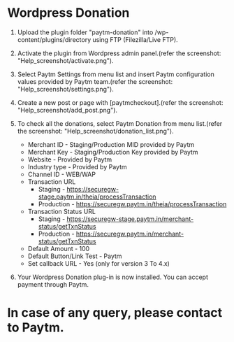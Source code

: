 # Wordpress Donation

  1. Upload the plugin folder "paytm-donation" into /wp-content/plugins/directory using FTP (Filezilla/Live FTP).
  2. Activate the plugin from Wordpress admin panel.(refer the screenshot: "Help_screenshot/activate.png").
  3. Select Paytm Settings from menu list and insert Paytm configuration values provided by Paytm team.(refer the screenshot: "Help_screenshot/settings.png").
  4. Create a new post or page with [paytmcheckout].(refer the screenshot: "Help_screenshot/add_post.png").
  5. To check all the donations, select Paytm Donation from menu list.(refer the screenshot: "Help_screenshot/donation_list.png").

      * Merchant ID               - Staging/Production MID provided by Paytm
      * Merchant Key              - Staging/Production Key provided by Paytm
      * Website                   - Provided by Paytm
      * Industry type             - Provided by Paytm
      * Channel ID                - WEB/WAP
      * Transaction URL           
        * Staging     - https://securegw-stage.paytm.in/theia/processTransaction
        * Production  - https://securegw.paytm.in/theia/processTransaction
      * Transaction Status URL    
        * Staging     - https://securegw-stage.paytm.in/merchant-status/getTxnStatus
        * Production  - https://securegw.paytm.in/merchant-status/getTxnStatus
      * Default Amount            - 100
      * Default Button/Link Test  - Paytm
      * Set callback URL          - Yes (only for version 3 To 4.x)

  6. Your Wordpress Donation plug-in is now installed. You can accept payment through Paytm.

# In case of any query, please contact to Paytm.